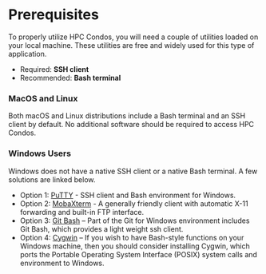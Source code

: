 # Prerequisites

To properly utilize HPC Condos, you will need a couple of utilities loaded on your local machine. These utilities are free and widely used for this type of application.

* Required: **SSH client**
* Recommended: **Bash terminal**

### MacOS and Linux
Both macOS and Linux distributions include a Bash terminal and an SSH client by default. No additional software should be required to access HPC Condos.

### Windows Users

Windows does not have a native SSH client or a native Bash terminal. A few solutions are linked below.

* Option 1: [PuTTY](http://www.chiark.greenend.org.uk/~sgtatham/putty/) - SSH client and Bash environment for Windows.
* Option 2: [MobaXterm](https://mobaxterm.mobatek.net/) - A generally friendly client with automatic X-11 forwarding and built-in FTP interface.
* Option 3: [Git Bash](https://git-scm.com/download/win) – Part of the Git for Windows environment includes Git Bash, which provides a light weight ssh client.
* Option 4: [Cygwin](http://www.cygwin.com) – If you wish to have Bash-style functions on your Windows machine, then you should consider installing Cygwin, which ports the Portable Operating System Interface (POSIX) system calls and environment to Windows.
